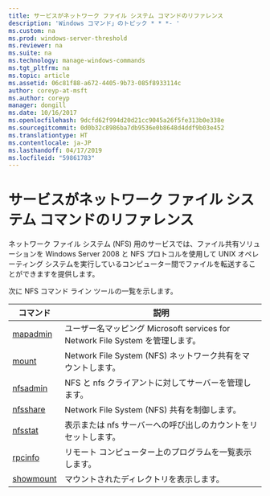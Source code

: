 ```yaml
---
title: サービスがネットワーク ファイル システム コマンドのリファレンス
description: 'Windows コマンド」のトピック * * *- '
ms.custom: na
ms.prod: windows-server-threshold
ms.reviewer: na
ms.suite: na
ms.technology: manage-windows-commands
ms.tgt_pltfrm: na
ms.topic: article
ms.assetid: 06c81f88-a672-4405-9b73-085f8933114c
author: coreyp-at-msft
ms.author: coreyp
manager: dongill
ms.date: 10/16/2017
ms.openlocfilehash: 9dcfd62f994d20d21cc9045a26f5fe313b0e338e
ms.sourcegitcommit: 0d0b32c8986ba7db9536e0b8648d4ddf9b03e452
ms.translationtype: HT
ms.contentlocale: ja-JP
ms.lasthandoff: 04/17/2019
ms.locfileid: "59861783"
---
```

# <a name="services-for-network-file-system-command-reference"></a>サービスがネットワーク ファイル システム コマンドのリファレンス



ネットワーク ファイル システム (NFS) 用のサービスでは、ファイル共有ソリューションを Windows Server 2008 と NFS プロトコルを使用して UNIX オペレーティング システムを実行しているコンピューター間でファイルを転送することができますを提供します。

次に NFS コマンド ライン ツールの一覧を示します。

|コマンド|説明|
|-------|-----------|
|[mapadmin](mapadmin.md)|ユーザー名マッピング Microsoft services for Network File System を管理します。|
|[mount](mount.md)|Network File System (NFS) ネットワーク共有をマウントします。|
|[nfsadmin](nfsadmin.md)|NFS と nfs クライアントに対してサーバーを管理します。|
|[nfsshare](nfsshare.md)|Network File System (NFS) 共有を制御します。|
|[nfsstat](nfsstat.md)|表示または nfs サーバーへの呼び出しのカウントをリセットします。|
|[rpcinfo](rpcinfo.md)|リモート コンピューター上のプログラムを一覧表示します。|
|[showmount](showmount.md)|マウントされたディレクトリを表示します。|
